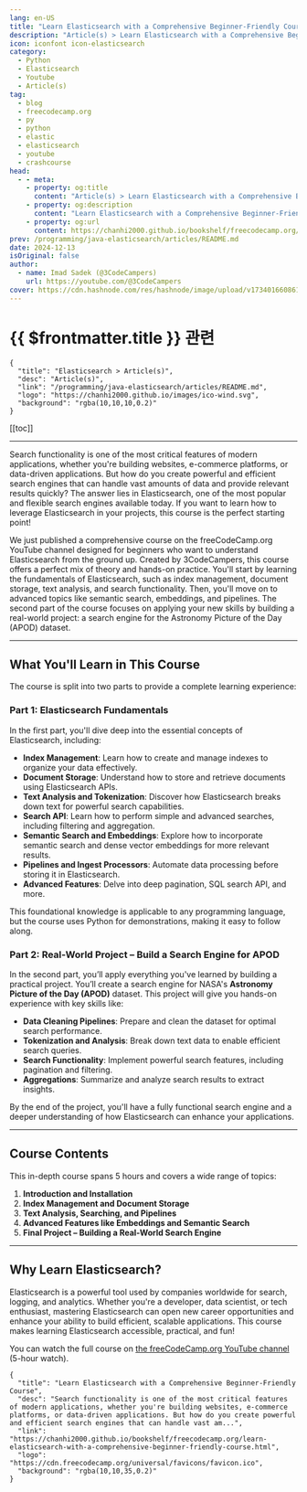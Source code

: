```yaml
---
lang: en-US
title: "Learn Elasticsearch with a Comprehensive Beginner-Friendly Course"
description: "Article(s) > Learn Elasticsearch with a Comprehensive Beginner-Friendly Course"
icon: iconfont icon-elasticsearch
category:
  - Python
  - Elasticsearch
  - Youtube
  - Article(s)
tag:
  - blog
  - freecodecamp.org
  - py
  - python
  - elastic
  - elasticsearch
  - youtube
  - crashcourse
head:
  - - meta:
    - property: og:title
      content: "Article(s) > Learn Elasticsearch with a Comprehensive Beginner-Friendly Course"
    - property: og:description
      content: "Learn Elasticsearch with a Comprehensive Beginner-Friendly Course"
    - property: og:url
      content: https://chanhi2000.github.io/bookshelf/freecodecamp.org/learn-elasticsearch-with-a-comprehensive-beginner-friendly-course.html
prev: /programming/java-elasticsearch/articles/README.md
date: 2024-12-13
isOriginal: false
author:
  - name: Imad Sadek (@3CodeCampers)
    url: https://youtube.com/@3CodeCampers
cover: https://cdn.hashnode.com/res/hashnode/image/upload/v1734016608619/82574380-c09a-4442-97b0-3e707a1675d2.jpeg
---
```


# {{ $frontmatter.title }} 관련

```component VPCard
{
  "title": "Elasticsearch > Article(s)",
  "desc": "Article(s)",
  "link": "/programming/java-elasticsearch/articles/README.md",
  "logo": "https://chanhi2000.github.io/images/ico-wind.svg",
  "background": "rgba(10,10,10,0.2)"
}
```

[[toc]]

---

<SiteInfo
  name="Learn Elasticsearch with a Comprehensive Beginner-Friendly Course"
  desc="Search functionality is one of the most critical features of modern applications, whether you're building websites, e-commerce platforms, or data-driven applications. But how do you create powerful and efficient search engines that can handle vast am..."
  url="https://freecodecamp.org/news/learn-elasticsearch-with-a-comprehensive-beginner-friendly-course"
  logo="https://cdn.freecodecamp.org/universal/favicons/favicon.ico"
  preview="https://cdn.hashnode.com/res/hashnode/image/upload/v1734016608619/82574380-c09a-4442-97b0-3e707a1675d2.jpeg"/>

Search functionality is one of the most critical features of modern applications, whether you're building websites, e-commerce platforms, or data-driven applications. But how do you create powerful and efficient search engines that can handle vast amounts of data and provide relevant results quickly? The answer lies in Elasticsearch, one of the most popular and flexible search engines available today. If you want to learn how to leverage Elasticsearch in your projects, this course is the perfect starting point!

We just published a comprehensive course on the freeCodeCamp.org YouTube channel designed for beginners who want to understand Elasticsearch from the ground up. Created by 3CodeCampers, this course offers a perfect mix of theory and hands-on practice. You'll start by learning the fundamentals of Elasticsearch, such as index management, document storage, text analysis, and search functionality. Then, you'll move on to advanced topics like semantic search, embeddings, and pipelines. The second part of the course focuses on applying your new skills by building a real-world project: a search engine for the Astronomy Picture of the Day (APOD) dataset.

---

## What You'll Learn in This Course

The course is split into two parts to provide a complete learning experience:

### Part 1: Elasticsearch Fundamentals

In the first part, you'll dive deep into the essential concepts of Elasticsearch, including:

- **Index Management**: Learn how to create and manage indexes to organize your data effectively.
- **Document Storage**: Understand how to store and retrieve documents using Elasticsearch APIs.
- **Text Analysis and Tokenization**: Discover how Elasticsearch breaks down text for powerful search capabilities.
- **Search API**: Learn how to perform simple and advanced searches, including filtering and aggregation.
- **Semantic Search and Embeddings**: Explore how to incorporate semantic search and dense vector embeddings for more relevant results.
- **Pipelines and Ingest Processors**: Automate data processing before storing it in Elasticsearch.
- **Advanced Features**: Delve into deep pagination, SQL search API, and more.

This foundational knowledge is applicable to any programming language, but the course uses Python for demonstrations, making it easy to follow along.

### Part 2: Real-World Project – Build a Search Engine for APOD

In the second part, you’ll apply everything you've learned by building a practical project. You’ll create a search engine for NASA's **Astronomy Picture of the Day (APOD)** dataset. This project will give you hands-on experience with key skills like:

- **Data Cleaning Pipelines**: Prepare and clean the dataset for optimal search performance.
- **Tokenization and Analysis**: Break down text data to enable efficient search queries.
- **Search Functionality**: Implement powerful search features, including pagination and filtering.
- **Aggregations**: Summarize and analyze search results to extract insights.

By the end of the project, you'll have a fully functional search engine and a deeper understanding of how Elasticsearch can enhance your applications.

---

## Course Contents

This in-depth course spans 5 hours and covers a wide range of topics:

1. **Introduction and Installation**
2. **Index Management and Document Storage**
3. **Text Analysis, Searching, and Pipelines**
4. **Advanced Features like Embeddings and Semantic Search**
5. **Final Project – Building a Real-World Search Engine**

---

## Why Learn Elasticsearch?

Elasticsearch is a powerful tool used by companies worldwide for search, logging, and analytics. Whether you're a developer, data scientist, or tech enthusiast, mastering Elasticsearch can open new career opportunities and enhance your ability to build efficient, scalable applications. This course makes learning Elasticsearch accessible, practical, and fun!

You can watch the full course on [<FontIcon icon="fa-brands fa-youtube"/>the freeCodeCamp.org YouTube channel](https://youtu.be/a4HBKEda_F8) (5-hour watch).

<VidStack src="youtube/a4HBKEda_F8" />

<!-- TODO: add ARTICLE CARD -->
```component VPCard
{
  "title": "Learn Elasticsearch with a Comprehensive Beginner-Friendly Course",
  "desc": "Search functionality is one of the most critical features of modern applications, whether you're building websites, e-commerce platforms, or data-driven applications. But how do you create powerful and efficient search engines that can handle vast am...",
  "link": "https://chanhi2000.github.io/bookshelf/freecodecamp.org/learn-elasticsearch-with-a-comprehensive-beginner-friendly-course.html",
  "logo": "https://cdn.freecodecamp.org/universal/favicons/favicon.ico",
  "background": "rgba(10,10,35,0.2)"
}
```
